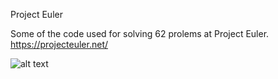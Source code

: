 Project Euler

Some of the code used for solving 62 prolems at Project Euler.
https://projecteuler.net/

![alt text](https://projecteuler.net/profile/Adrianmfi.png)
